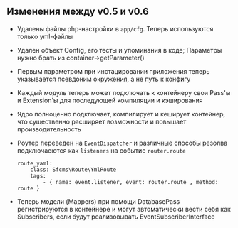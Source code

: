 ## Изменения между v0.5 и v0.6

* Удалены файлы php-настройки в `app/cfg`. Теперь используются только yml-файлы
* Удален объект Config, его тесты и упоминания в коде; Параметры нужно брать из container->getParameter()
* Первым параметром при инстацировании приложения теперь указывается псевдоним окружения, а не путь к конфигу
* Каждый модуль теперь может подключать к контейнеру свои Pass'ы и Extension'ы для последующей компиляции и кэширования
* Ядро полноценно подключает, компилирует и кеширует контейнер, что существенно расширяет возможности
и повышает производительность
* Роутер переведен на `EventDispatcher` и различные способы резолва подключаеются как `listeners` на событие `router.route`

    ```
    route_yaml:
        class: Sfcms\Route\YmlRoute
        tags:
            - { name: event.listener, event: router.route , method: route }
    ```

* Теперь модели (Mappers) при помощи DatabasePass регистрируются в контейнере и могут автоматически вести себя как Subscribers,
    если будут реализовывать EventSubscriberInterface
